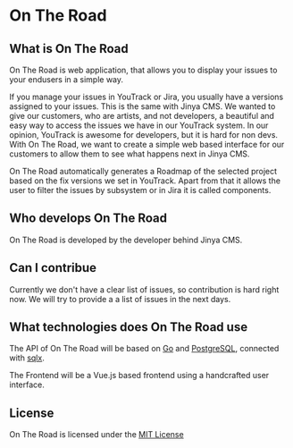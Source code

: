 # On The Road
## What is On The Road
On The Road is web application, that allows you to display your issues to your endusers in a simple way.

If you manage your issues in YouTrack or Jira, you usually have a versions assigned to your issues. This is the same with Jinya CMS. We wanted to give our customers, who are artists, and not developers, a beautiful and easy way to access the issues we have in our YouTrack system. In our opinion, YouTrack is awesome for developers, but it is hard for non devs. With On The Road, we want to create a simple web based interface for our customers to allow them to see what happens next in Jinya CMS.

On The Road automatically generates a Roadmap of the selected project based on the fix versions we set in YouTrack. Apart from that it allows the user to filter the issues by subsystem or in Jira it is called components.

## Who develops On The Road
On The Road is developed by the developer behind Jinya CMS.

## Can I contribue
Currently we don't have a clear list of issues, so contribution is hard right now. We will try to provide a a list of issues in the next days.

## What technologies does On The Road use
The API of On The Road will be based on [Go](https://golang.org/) and [PostgreSQL](https://www.postgresql.org/), connected with [sqlx](http://jmoiron.github.io/sqlx/).

The Frontend will be a Vue.js based frontend using a handcrafted user interface.

## License
On The Road is licensed under the [MIT License](LICENSE) 